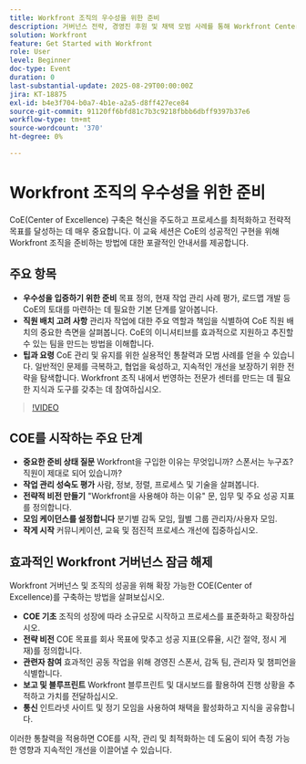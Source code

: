 ```yaml
---
title: Workfront 조직의 우수성을 위한 준비
description: 거버넌스 전략, 경영진 후원 및 채택 모범 사례를 통해 Workfront Center of Excellence를 시작하고 확장하는 방법을 알아봅니다.
solution: Workfront
feature: Get Started with Workfront
role: User
level: Beginner
doc-type: Event
duration: 0
last-substantial-update: 2025-08-29T00:00:00Z
jira: KT-18875
exl-id: b4e3f704-b0a7-4b1e-a2a5-d8ff427ece84
source-git-commit: 91120ff6bfd81c7b3c9218fbbb6dbff9397b37e6
workflow-type: tm+mt
source-wordcount: '370'
ht-degree: 0%

---
```


# Workfront 조직의 우수성을 위한 준비

CoE(Center of Excellence) 구축은 혁신을 주도하고 프로세스를 최적화하고 전략적 목표를 달성하는 데 매우 중요합니다. 이 교육 세션은 CoE의 성공적인 구현을 위해 Workfront 조직을 준비하는 방법에 대한 포괄적인 안내서를 제공합니다.

## 주요 항목

* **우수성을 입증하기 위한 준비** 목표 정의, 현재 작업 관리 사례 평가, 로드맵 개발 등 CoE의 토대를 마련하는 데 필요한 기본 단계를 알아봅니다.
* **직원 배치 고려 사항** 관리자 작업에 대한 주요 역할과 책임을 식별하여 CoE 직원 배치의 중요한 측면을 살펴봅니다. CoE의 이니셔티브를 효과적으로 지원하고 추진할 수 있는 팀을 만드는 방법을 이해합니다.
* **팁과 요령** CoE 관리 및 유지를 위한 실용적인 통찰력과 모범 사례를 얻을 수 있습니다. 일반적인 문제를 극복하고, 협업을 육성하고, 지속적인 개선을 보장하기 위한 전략을 탐색합니다. Workfront 조직 내에서 번영하는 전문가 센터를 만드는 데 필요한 지식과 도구를 갖추는 데 참여하십시오.

>[!VIDEO](https://video.tv.adobe.com/v/3471495/?learn=on&enablevpops)

## COE를 시작하는 주요 단계

* **중요한 준비 상태 질문** Workfront을 구입한 이유는 무엇입니까? 스폰서는 누구죠? 직원이 제대로 되어 있습니까?
* **작업 관리 성숙도 평가** 사람, 정보, 정렬, 프로세스 및 기술을 살펴봅니다.
* **전략적 비전 만들기** &quot;Workfront을 사용해야 하는 이유&quot; 문, 임무 및 주요 성공 지표를 정의합니다.
* **모임 케이던스를 설정합니다** 분기별 감독 모임, 월별 그룹 관리자/사용자 모임.
* **작게 시작** 커뮤니케이션, 교육 및 점진적 프로세스 개선에 집중하십시오.

## 효과적인 Workfront 거버넌스 잠금 해제

Workfront 거버넌스 및 조직의 성공을 위해 확장 가능한 COE(Center of Excellence)를 구축하는 방법을 살펴보십시오.

* **COE 기초** 조직의 성장에 따라 소규모로 시작하고 프로세스를 표준화하고 확장하십시오.
* **전략 비전** COE 목표를 회사 목표에 맞추고 성공 지표(오류율, 시간 절약, 정시 게재)를 정의합니다.
* **관련자 참여** 효과적인 공동 작업을 위해 경영진 스폰서, 감독 팀, 관리자 및 챔피언을 식별합니다.
* **보고 및 블루프린트** Workfront 블루프린트 및 대시보드를 활용하여 진행 상황을 추적하고 가치를 전달하십시오.
* **통신** 인트라넷 사이트 및 정기 모임을 사용하여 채택을 활성화하고 지식을 공유합니다.

이러한 통찰력을 적용하면 COE를 시작, 관리 및 최적화하는 데 도움이 되어 측정 가능한 영향과 지속적인 개선을 이끌어낼 수 있습니다.
